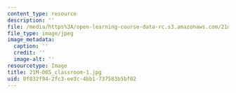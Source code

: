 ```yaml
---
content_type: resource
description: ''
file: /media/https%3A/open-learning-course-data-rc.s3.amazonaws.com/21m-065-introduction-to-musical-composition-spring-2014/0f832f942fc3ee3c4bb1737583b5bf02_21M-065_classroom-1.jpg
file_type: image/jpeg
image_metadata:
  caption: ''
  credit: ''
  image-alt: ''
resourcetype: Image
title: 21M-065_classroom-1.jpg
uid: 0f832f94-2fc3-ee3c-4bb1-737583b5bf02
---
```

